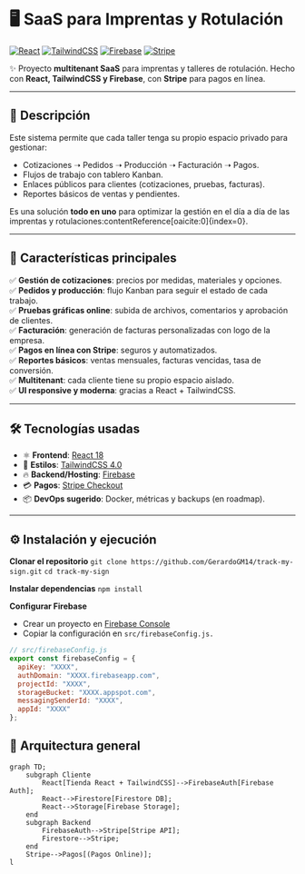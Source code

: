 # 🖥️ SaaS para Imprentas y Rotulación  
[![React](https://img.shields.io/badge/React-18-blue?logo=react)](https://react.dev/) 
[![TailwindCSS](https://img.shields.io/badge/TailwindCSS-4.0-38b2ac?logo=tailwindcss)](https://tailwindcss.com/) 
[![Firebase](https://img.shields.io/badge/Firebase-Backend-orange?logo=firebase)](https://firebase.google.com/) 
[![Stripe](https://img.shields.io/badge/Stripe-Payments-626cd9?logo=stripe)](https://stripe.com/)  

✨ Proyecto **multitenant SaaS** para imprentas y talleres de rotulación. Hecho con **React, TailwindCSS y Firebase**, con **Stripe** para pagos en línea.  

---

## 📖 Descripción
Este sistema permite que cada taller tenga su propio espacio privado para gestionar:  
- Cotizaciones ➝ Pedidos ➝ Producción ➝ Facturación ➝ Pagos.  
- Flujos de trabajo con tablero Kanban.  
- Enlaces públicos para clientes (cotizaciones, pruebas, facturas).  
- Reportes básicos de ventas y pendientes.  

Es una solución **todo en uno** para optimizar la gestión en el día a día de las imprentas y rotulaciones:contentReference[oaicite:0]{index=0}.  

---

## 🚀 Características principales
✅ **Gestión de cotizaciones**: precios por medidas, materiales y opciones.  
✅ **Pedidos y producción**: flujo Kanban para seguir el estado de cada trabajo.  
✅ **Pruebas gráficas online**: subida de archivos, comentarios y aprobación de clientes.  
✅ **Facturación**: generación de facturas personalizadas con logo de la empresa.  
✅ **Pagos en línea con Stripe**: seguros y automatizados.  
✅ **Reportes básicos**: ventas mensuales, facturas vencidas, tasa de conversión.  
✅ **Multitenant**: cada cliente tiene su propio espacio aislado.  
✅ **UI responsive y moderna**: gracias a React + TailwindCSS.  

---

## 🛠️ Tecnologías usadas
- ⚛️ **Frontend**: [React 18](https://react.dev/)  
- 🎨 **Estilos**: [TailwindCSS 4.0](https://tailwindcss.com/)  
- 🔥 **Backend/Hosting**: [Firebase](https://firebase.google.com/)  
- 💳 **Pagos**: [Stripe Checkout](https://stripe.com/)  
- 📦 **DevOps sugerido**: Docker, métricas y backups (en roadmap).  

---

## ⚙️ Instalación y ejecución
**Clonar el repositorio**
```git clone https://github.com/GerardoGM14/track-my-sign.git```
```cd track-my-sign```

**Instalar dependencias**
```npm install```

**Configurar Firebase**
- Crear un proyecto en [Firebase Console](https://console.firebase.google.com/)  
- Copiar la configuración en ```src/firebaseConfig.js.```

```js
// src/firebaseConfig.js
export const firebaseConfig = {
  apiKey: "XXXX",
  authDomain: "XXXX.firebaseapp.com",
  projectId: "XXXX",
  storageBucket: "XXXX.appspot.com",
  messagingSenderId: "XXXX",
  appId: "XXXX"
};
```


## 📂 Arquitectura general
```mermaid
graph TD;
    subgraph Cliente
        React[Tienda React + TailwindCSS]-->FirebaseAuth[Firebase Auth];
        React-->Firestore[Firestore DB];
        React-->Storage[Firebase Storage];
    end
    subgraph Backend
        FirebaseAuth-->Stripe[Stripe API];
        Firestore-->Stripe;
    end
    Stripe-->Pagos[(Pagos Online)];
l


